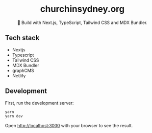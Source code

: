 <div align="center">
  <h1>churchinsydney.org</h1>
  <p>💠 Build with Next.js, TypeScript, Tailwind CSS and MDX Bundler.</p>
</div>

## Tech stack

- Nextjs
- Typescript
- Tailwind CSS
- MDX Bundler
- graphCMS
- Netlify

## Development

First, run the development server:

```bash
yarn
yarn dev
```

Open [http://localhost:3000](http://localhost:3000) with your browser to see the result.
